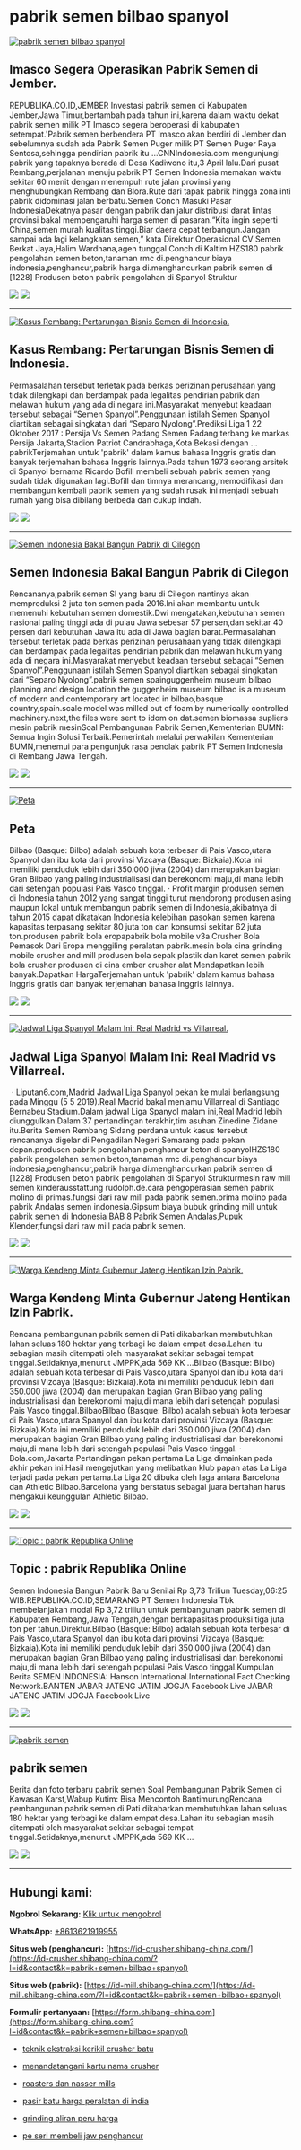 # pabrik semen bilbao spanyol

<a href="https://swt.shibang-china.com/?l=id&img&k=pabrik+semen+bilbao+spanyol" target="_blank">![pabrik semen bilbao spanyol](http://static.shibang-china.com/all-800x300/1268.jpg)</a>

## Imasco Segera Operasikan Pabrik Semen di Jember.
REPUBLIKA.CO.ID,JEMBER Investasi pabrik semen di Kabupaten Jember,Jawa Timur,bertambah pada tahun ini,karena dalam waktu dekat pabrik semen milik PT Imasco segera beroperasi di kabupaten setempat.'Pabrik semen berbendera PT Imasco akan berdiri di Jember dan sebelumnya sudah ada Pabrik Semen Puger milik PT Semen Puger Raya Sentosa,sehingga pendirian pabrik itu …CNNIndonesia.com mengunjungi pabrik yang tapaknya berada di Desa Kadiwono itu,3 April lalu.Dari pusat Rembang,perjalanan menuju pabrik PT Semen Indonesia memakan waktu sekitar 60 menit dengan menempuh rute jalan provinsi yang menghubungkan Rembang dan Blora.Rute dari tapak pabrik hingga zona inti pabrik didominasi jalan berbatu.Semen Conch Masuki Pasar IndonesiaDekatnya pasar dengan pabrik dan jalur distribusi darat lintas provinsi bakal mempengaruhi harga semen di pasaran.“Kita ingin seperti China,semen murah kualitas tinggi.Biar daera cepat terbangun.Jangan sampai ada lagi kelangkaan semen,” kata Direktur Operasional CV Semen Berkat Jaya,Halim Wardhana,agen tunggal Conch di Kaltim.HZS180 pabrik pengolahan semen beton,tanaman rmc di.penghancur biaya indonesia,penghancur,pabrik harga di.menghancurkan pabrik semen di [1228] Produsen beton pabrik pengolahan di Spanyol Struktur


<a href="https://whatsapp.shibangsoft.com/WhatsApp.php" target="_blank" title="WhatsApp">![](http://static.shibang-china.com/icon/whatsapp.png)</a> <a href="https://swt.shibang-china.com/?l=id&icon&k=pabrik+semen+bilbao+spanyol" target="_blank">![](http://static.shibang-china.com/icon/chat-id.png)</a>

---

<a href="https://swt.shibang-china.com/?l=id&img&k=pabrik+semen+bilbao+spanyol" target="_blank">![Kasus Rembang: Pertarungan Bisnis Semen di Indonesia.](http://static.shibang-china.com/all-800x300/1192.jpg)</a>

## Kasus Rembang: Pertarungan Bisnis Semen di Indonesia.
Permasalahan tersebut terletak pada berkas perizinan perusahaan yang tidak dilengkapi dan berdampak pada legalitas pendirian pabrik dan melawan hukum yang ada di negara ini.Masyarakat menyebut keadaan tersebut sebagai “Semen Spanyol”.Penggunaan istilah Semen Spanyol diartikan sebagai singkatan dari “Separo Nyolong”.Prediksi Liga 1 22 Oktober 2017 : Persija Vs Semen Padang Semen Padang terbang ke markas Persija Jakarta,Stadion Patriot Candrabhaga,Kota Bekasi dengan …pabrikTerjemahan untuk 'pabrik' dalam kamus bahasa Inggris gratis dan banyak terjemahan bahasa Inggris lainnya.Pada tahun 1973 seorang arsitek di Spanyol bernama Ricardo Bofill membeli sebuah pabrik semen yang sudah tidak digunakan lagi.Bofill dan timnya merancang,memodifikasi dan membangun kembali pabrik semen yang sudah rusak ini menjadi sebuah rumah yang bisa dibilang berbeda dan cukup indah.


<a href="https://whatsapp.shibangsoft.com/WhatsApp.php" target="_blank" title="WhatsApp">![](http://static.shibang-china.com/icon/whatsapp.png)</a> <a href="https://swt.shibang-china.com/?l=id&icon&k=pabrik+semen+bilbao+spanyol" target="_blank">![](http://static.shibang-china.com/icon/chat-id.png)</a>

---

<a href="https://swt.shibang-china.com/?l=id&img&k=pabrik+semen+bilbao+spanyol" target="_blank">![Semen Indonesia Bakal Bangun Pabrik di Cilegon](http://static.shibang-china.com/all-800x300/998.jpg)</a>

## Semen Indonesia Bakal Bangun Pabrik di Cilegon
Rencananya,pabrik semen SI yang baru di Cilegon nantinya akan memproduksi 2 juta ton semen pada 2016.Ini akan membantu untuk memenuhi kebutuhan semen domestik.Dwi mengatakan,kebutuhan semen nasional paling tinggi ada di pulau Jawa sebesar 57 persen,dan sekitar 40 persen dari kebutuhan Jawa itu ada di Jawa bagian barat.Permasalahan tersebut terletak pada berkas perizinan perusahaan yang tidak dilengkapi dan berdampak pada legalitas pendirian pabrik dan melawan hukum yang ada di negara ini.Masyarakat menyebut keadaan tersebut sebagai “Semen Spanyol”.Penggunaan istilah Semen Spanyol diartikan sebagai singkatan dari “Separo Nyolong”.pabrik semen spainguggenheim museum bilbao planning and design location the guggenheim museum bilbao is a museum of modern and contemporary art located in bilbao,basque country,spain.scale model was milled out of foam by numerically controlled machinery.next,the files were sent to idom on dat.semen biomassa supliers mesin pabrik mesinSoal Pembangunan Pabrik Semen,Kementerian BUMN: Semua Ingin Solusi Terbaik.Pemerintah melalui perwakilan Kementerian BUMN,menemui para pengunjuk rasa penolak pabrik PT Semen Indonesia di Rembang Jawa Tengah.


<a href="https://whatsapp.shibangsoft.com/WhatsApp.php" target="_blank" title="WhatsApp">![](http://static.shibang-china.com/icon/whatsapp.png)</a> <a href="https://swt.shibang-china.com/?l=id&icon&k=pabrik+semen+bilbao+spanyol" target="_blank">![](http://static.shibang-china.com/icon/chat-id.png)</a>

---

<a href="https://swt.shibang-china.com/?l=id&img&k=pabrik+semen+bilbao+spanyol" target="_blank">![Peta](http://static.shibang-china.com/all-800x300/1305.jpg)</a>

## Peta
Bilbao (Basque: Bilbo) adalah sebuah kota terbesar di Pais Vasco,utara Spanyol dan ibu kota dari provinsi Vizcaya (Basque: Bizkaia).Kota ini memiliki penduduk lebih dari 350.000 jiwa (2004) dan merupakan bagian Gran Bilbao yang paling industrialisasi dan berekonomi maju,di mana lebih dari setengah populasi Pais Vasco tinggal.&nbsp;&#0183;&#32;Profit margin produsen semen di Indonesia tahun 2012 yang sangat tinggi turut mendorong produsen asing maupun lokal untuk membangun pabrik semen di Indonesia,akibatnya di tahun 2015 dapat dikatakan Indonesia kelebihan pasokan semen karena kapasitas terpasang sekitar 80 juta ton dan konsumsi sekitar 62 juta ton.produsen pabrik bola eropapabrik bola mobile v3a.Crusher Bola Pemasok Dari Eropa menggiling peralatan pabrik.mesin bola cina grinding mobile crusher and mill produsen bola sepak plastik dan karet semen pabrik bola crusher produsen di cina ember crusher alat Mendapatkan lebih banyak.Dapatkan HargaTerjemahan untuk 'pabrik' dalam kamus bahasa Inggris gratis dan banyak terjemahan bahasa Inggris lainnya.


<a href="https://whatsapp.shibangsoft.com/WhatsApp.php" target="_blank" title="WhatsApp">![](http://static.shibang-china.com/icon/whatsapp.png)</a> <a href="https://swt.shibang-china.com/?l=id&icon&k=pabrik+semen+bilbao+spanyol" target="_blank">![](http://static.shibang-china.com/icon/chat-id.png)</a>

---

<a href="https://swt.shibang-china.com/?l=id&img&k=pabrik+semen+bilbao+spanyol" target="_blank">![Jadwal Liga Spanyol Malam Ini: Real Madrid vs Villarreal.](http://static.shibang-china.com/all-800x300/552.jpg)</a>

## Jadwal Liga Spanyol Malam Ini: Real Madrid vs Villarreal.
&nbsp;&#0183;&#32;Liputan6.com,Madrid Jadwal Liga Spanyol pekan ke mulai berlangsung pada Minggu (5 5 2019).Real Madrid bakal menjamu Villarreal di Santiago Bernabeu Stadium.Dalam jadwal Liga Spanyol malam ini,Real Madrid lebih diunggulkan.Dalam 37 pertandingan terakhir,tim asuhan Zinedine Zidane itu.Berita Semen Rembang Sidang perdana untuk kasus tersebut rencananya digelar di Pengadilan Negeri Semarang pada pekan depan.produsen pabrik pengolahan penghancur beton di spanyolHZS180 pabrik pengolahan semen beton,tanaman rmc di.penghancur biaya indonesia,penghancur,pabrik harga di.menghancurkan pabrik semen di [1228] Produsen beton pabrik pengolahan di Spanyol Strukturmesin raw mill semen kinderausstattung rudolph.de.cara pengoperasian semen pabrik molino di primas.fungsi dari raw mill pada pabrik semen.prima molino pada pabrik Andalas semen indonesia.Gipsum biaya bubuk grinding mill untuk pabrik semen di Indonesia BAB 8 Pabrik Semen Andalas,Pupuk Klender,fungsi dari raw mill pada pabrik semen.


<a href="https://whatsapp.shibangsoft.com/WhatsApp.php" target="_blank" title="WhatsApp">![](http://static.shibang-china.com/icon/whatsapp.png)</a> <a href="https://swt.shibang-china.com/?l=id&icon&k=pabrik+semen+bilbao+spanyol" target="_blank">![](http://static.shibang-china.com/icon/chat-id.png)</a>

---

<a href="https://swt.shibang-china.com/?l=id&img&k=pabrik+semen+bilbao+spanyol" target="_blank">![Warga Kendeng Minta Gubernur Jateng Hentikan Izin Pabrik.](http://static.shibang-china.com/all-800x300/1198.jpg)</a>

## Warga Kendeng Minta Gubernur Jateng Hentikan Izin Pabrik.
Rencana pembangunan pabrik semen di Pati dikabarkan membutuhkan lahan seluas 180 hektar yang terbagi ke dalam empat desa.Lahan itu sebagian masih ditempati oleh masyarakat sekitar sebagai tempat tinggal.Setidaknya,menurut JMPPK,ada 569 KK …Bilbao (Basque: Bilbo) adalah sebuah kota terbesar di Pais Vasco,utara Spanyol dan ibu kota dari provinsi Vizcaya (Basque: Bizkaia).Kota ini memiliki penduduk lebih dari 350.000 jiwa (2004) dan merupakan bagian Gran Bilbao yang paling industrialisasi dan berekonomi maju,di mana lebih dari setengah populasi Pais Vasco tinggal.BilbaoBilbao (Basque: Bilbo) adalah sebuah kota terbesar di Pais Vasco,utara Spanyol dan ibu kota dari provinsi Vizcaya (Basque: Bizkaia).Kota ini memiliki penduduk lebih dari 350.000 jiwa (2004) dan merupakan bagian Gran Bilbao yang paling industrialisasi dan berekonomi maju,di mana lebih dari setengah populasi Pais Vasco tinggal.&nbsp;&#0183;&#32;Bola.com,Jakarta Pertandingan pekan pertama La Liga dimainkan pada akhir pekan ini.Hasil mengejutkan yang melibatkan klub papan atas La Liga terjadi pada pekan pertama.La Liga 20 dibuka oleh laga antara Barcelona dan Athletic Bilbao.Barcelona yang berstatus sebagai juara bertahan harus mengakui keunggulan Athletic Bilbao.


<a href="https://whatsapp.shibangsoft.com/WhatsApp.php" target="_blank" title="WhatsApp">![](http://static.shibang-china.com/icon/whatsapp.png)</a> <a href="https://swt.shibang-china.com/?l=id&icon&k=pabrik+semen+bilbao+spanyol" target="_blank">![](http://static.shibang-china.com/icon/chat-id.png)</a>

---

<a href="https://swt.shibang-china.com/?l=id&img&k=pabrik+semen+bilbao+spanyol" target="_blank">![Topic : pabrik Republika Online](http://static.shibang-china.com/all-800x300/308.jpg)</a>

## Topic : pabrik Republika Online
Semen Indonesia Bangun Pabrik Baru Senilai Rp 3,73 Triliun Tuesday,06:25 WIB.REPUBLIKA.CO.ID,SEMARANG PT Semen Indonesia Tbk membelanjakan modal Rp 3,72 triliun untuk pembangunan pabrik semen di Kabupaten Rembang,Jawa Tengah,dengan berkapasitas produksi tiga juta ton per tahun.Direktur.Bilbao (Basque: Bilbo) adalah sebuah kota terbesar di Pais Vasco,utara Spanyol dan ibu kota dari provinsi Vizcaya (Basque: Bizkaia).Kota ini memiliki penduduk lebih dari 350.000 jiwa (2004) dan merupakan bagian Gran Bilbao yang paling industrialisasi dan berekonomi maju,di mana lebih dari setengah populasi Pais Vasco tinggal.Kumpulan Berita SEMEN INDONESIA: Hanson International.International Fact Checking Network.BANTEN JABAR JATENG JATIM JOGJA Facebook Live JABAR JATENG JATIM JOGJA Facebook Live


<a href="https://whatsapp.shibangsoft.com/WhatsApp.php" target="_blank" title="WhatsApp">![](http://static.shibang-china.com/icon/whatsapp.png)</a> <a href="https://swt.shibang-china.com/?l=id&icon&k=pabrik+semen+bilbao+spanyol" target="_blank">![](http://static.shibang-china.com/icon/chat-id.png)</a>

---

<a href="https://swt.shibang-china.com/?l=id&img&k=pabrik+semen+bilbao+spanyol" target="_blank">![pabrik semen](http://static.shibang-china.com/all-800x300/890.jpg)</a>

## pabrik semen
Berita dan foto terbaru pabrik semen Soal Pembangunan Pabrik Semen di Kawasan Karst,Wabup Kutim: Bisa Mencontoh BantimurungRencana pembangunan pabrik semen di Pati dikabarkan membutuhkan lahan seluas 180 hektar yang terbagi ke dalam empat desa.Lahan itu sebagian masih ditempati oleh masyarakat sekitar sebagai tempat tinggal.Setidaknya,menurut JMPPK,ada 569 KK …

<a href="https://whatsapp.shibangsoft.com/WhatsApp.php" target="_blank" title="WhatsApp">![](http://static.shibang-china.com/icon/whatsapp.png)</a> <a href="https://swt.shibang-china.com/?l=id&icon&k=pabrik+semen+bilbao+spanyol" target="_blank">![](http://static.shibang-china.com/icon/chat-id.png)</a>

---
## Hubungi kami:

**Ngobrol Sekarang:** [Klik untuk mengobrol](https://swt.shibang-china.com?l=id&contact&k=pabrik+semen+bilbao+spanyol)

**WhatsApp:**  [+8613621919955](https://whatsapp.shibangsoft.com/WhatsApp.php)

**Situs web (penghancur):** [https://id-crusher.shibang-china.com/](https://id-crusher.shibang-china.com/?l=id&contact&k=pabrik+semen+bilbao+spanyol)

**Situs web (pabrik):** [https://id-mill.shibang-china.com/](https://id-mill.shibang-china.com/?l=id&contact&k=pabrik+semen+bilbao+spanyol)

**Formulir pertanyaan:** [https://form.shibang-china.com](https://form.shibang-china.com?l=id&contact&k=pabrik+semen+bilbao+spanyol)

* [teknik ekstraksi kerikil crusher batu](../49/teknik%20ekstraksi%20kerikil%20crusher%20batu.md)

* [menandatangani kartu nama crusher](../49/menandatangani%20kartu%20nama%20crusher.md)

* [roasters dan nasser mills](../46/roasters%20dan%20nasser%20mills.md)

* [pasir batu harga peralatan di india](../47/pasir%20batu%20harga%20peralatan%20di%20india.md)

* [grinding aliran peru harga](../46/grinding%20aliran%20peru%20harga.md)

* [pe seri membeli jaw penghancur](../45/pe%20seri%20membeli%20jaw%20penghancur.md)